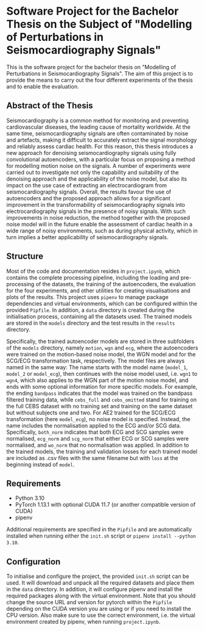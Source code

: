 # Software Project for the Bachelor Thesis on the Subject of "Modelling of Perturbations in Seismocardiography Signals"

This is the software project for the bachelor thesis on "Modelling of Perturbations in Seismocardiography Signals". The aim of this project is to provide the means to carry out the four different experiments of the thesis and to enable the evaluation.

## Abstract of the Thesis

Seismocardiography is a common method for monitoring and preventing cardiovascular diseases, the leading cause of mortality worldwide. At the same time, seismocardiography signals are often contaminated by noise and artefacts, making it difficult to accurately extract the signal morphology and reliably assess cardiac health. For this reason, this thesis introduces a new approach for denoising seismocardiography signals using fully convolutional autoencoders, with a particular focus on proposing a method for modelling motion noise on the signals. A number of experiments were carried out to investigate not only the capability and suitability of the denoising approach and the applicability of the noise model, but also its impact on the use case of extracting an electrocardiogram from seismocardiography signals. Overall, the results favour the use of autoencoders and the proposed approach allows for a significant improvement in the transformability of seismocardiography signals into electrocardiography signals in the presence of noisy signals. With such improvements in noise reduction, the method together with the proposed noise model will in the future enable the assessment of cardiac health in a wide range of noisy environments, such as during physical activity, which in turn implies a better applicability of seismocardiography signals.

## Structure

Most of the code and documentation resides in `project.ipynb`, which contains the complete processing pipeline, including the loading and pre-processing of the datasets, the training of the autoencoders, the evaluation for the four experiments, and other utilities for creating visualisations and plots of the results. This project uses `pipenv` to manage package dependencies and virtual environments, which can be configured within the provided `Pipfile`. In addition, a `data` directory is created during the initialisation process, containing all the datasets used. The trained models are stored in the `models` directory and the test results in the `results` directory.

Specifically, the trained autoencoder models are stored in three subfolders of the `models` directory, namely `motion`, `wgn` and `ecg`, where the autoencoders were trained on the motion-based noise model, the WGN model and for the SCG/ECG transformation task, respectively. The model files are always named in the same way: The name starts with the model name (`model_1`, `model_2` or `model_ecg`), then continues with the noise model used, i.e. `wgn1` to `wgn4`, which also applies to the WGN part of the motion noise model, and ends with some optional information for more specific models. For example, the ending `bandpass` indicates that the model was trained on the bandpass filtered training data, while `cebs_full` and `cebs_omitted` stand for training on the full CEBS dataset with no training set and training on the same dataset but without subjects one and two. For AE2 trained for the SCG/ECG transformation (here `model_ecg`), no noise model is specified. Instead, the name includes the normalisation applied to the ECG and/or SCG data. Specifically, `both_norm` indicates that both ECG and SCG samples were normalised, `ecg_norm` and `scg_norm` that either ECG or SCG samples were normalised, and `wo_norm` that no normalisation was applied. In addition to the trained models, the training and validation losses for each trained model are included as .csv files with the same filename but with `loss` at the beginning instead of `model`.

## Requirements

- Python 3.10
- PyTorch 1.13.1 with optional CUDA 11.7 (or another compatible version of CUDA)
- pipenv

Additional requirements are specified in the `Pipfile` and are automatically installed when running either the `init.sh` script or `pipenv install --python 3.10`.

## Configuration

To initialise and configure the project, the provided `init.sh` script can be used. It will download and unpack all the required datasets and place them in the `data` directory. In addition, it will configure pipenv and install the required packages along with the virtual environment. Note that you should change the source URL and version for pytorch within the `Pipfile` depending on the CUDA version you are using or if you need to install the CPU version. Also make sure to use the correct environment, i.e. the virtual environment created by pipenv, when running `project.ipynb`.